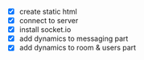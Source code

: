 - [x] create static html
- [x] connect to server
- [x] install socket.io
- [x] add dynamics to messaging part
- [x] add dynamics to room & users part
